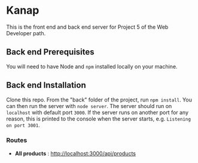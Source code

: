 # Kanap 

This is the front end and back end server for Project 5 of the Web Developer path.

## Back end Prerequisites ###

You will need to have Node and `npm` installed locally on your machine.

## Back end Installation ###

Clone this repo. From the "back" folder of the project, run `npm install`. You 
can then run the server with `node server`. 
The server should run on `localhost` with default port `3000`. If the
server runs on another port for any reason, this is printed to the
console when the server starts, e.g. `Listening on port 3001`.

### Routes

- **All products** : [http://localhost:3000/api/products](http://localhost:3000/api/products)
